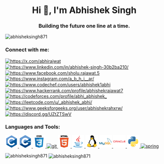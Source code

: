 <h1 align="center">Hi 👋, I'm Abhishek Singh</h1>
<h3 align="center">Building the future one line at a time.</h3>

<p align="left"> <img src="https://komarev.com/ghpvc/?username=abhisheksingh871&label=Profile%20views&color=0e75b6&style=flat" alt="abhisheksingh871" /> </p>

<h3 align="left">Connect with me:</h3>
<p align="left">
<a href="https://twitter.com/https://x.com/abhirajwat" target="blank"><img align="center" src="https://raw.githubusercontent.com/rahuldkjain/github-profile-readme-generator/master/src/images/icons/Social/twitter.svg" alt="https://x.com/abhirajwat" height="30" width="40" /></a>
<a href="https://linkedin.com/in/https://www.linkedin.com/in/abhishek-singh-30b2ba210/" target="blank"><img align="center" src="https://raw.githubusercontent.com/rahuldkjain/github-profile-readme-generator/master/src/images/icons/Social/linked-in-alt.svg" alt="https://www.linkedin.com/in/abhishek-singh-30b2ba210/" height="30" width="40" /></a>
<a href="https://fb.com/https://www.facebook.com/sholu.rajawat.5" target="blank"><img align="center" src="https://raw.githubusercontent.com/rahuldkjain/github-profile-readme-generator/master/src/images/icons/Social/facebook.svg" alt="https://www.facebook.com/sholu.rajawat.5" height="30" width="40" /></a>
<a href="https://instagram.com/https://www.instagram.com/a_b_h_i__ar/" target="blank"><img align="center" src="https://raw.githubusercontent.com/rahuldkjain/github-profile-readme-generator/master/src/images/icons/Social/instagram.svg" alt="https://www.instagram.com/a_b_h_i__ar/" height="30" width="40" /></a>
<a href="https://www.codechef.com/users/https://www.codechef.com/users/abhishek1abhi" target="blank"><img align="center" src="https://cdn.jsdelivr.net/npm/simple-icons@3.1.0/icons/codechef.svg" alt="https://www.codechef.com/users/abhishek1abhi" height="30" width="40" /></a>
<a href="https://www.hackerrank.com/https://www.hackerrank.com/profile/abhishekrajawat7" target="blank"><img align="center" src="https://raw.githubusercontent.com/rahuldkjain/github-profile-readme-generator/master/src/images/icons/Social/hackerrank.svg" alt="https://www.hackerrank.com/profile/abhishekrajawat7" height="30" width="40" /></a>
<a href="https://codeforces.com/profile/https://codeforces.com/profile/abhi_abhishek_" target="blank"><img align="center" src="https://raw.githubusercontent.com/rahuldkjain/github-profile-readme-generator/master/src/images/icons/Social/codeforces.svg" alt="https://codeforces.com/profile/abhi_abhishek_" height="30" width="40" /></a>
<a href="https://www.leetcode.com/https://leetcode.com/u/_abhishek_abhi/" target="blank"><img align="center" src="https://raw.githubusercontent.com/rahuldkjain/github-profile-readme-generator/master/src/images/icons/Social/leet-code.svg" alt="https://leetcode.com/u/_abhishek_abhi/" height="30" width="40" /></a>
<a href="https://auth.geeksforgeeks.org/user/https://www.geeksforgeeks.org/user/abhishekrahxrw/" target="blank"><img align="center" src="https://raw.githubusercontent.com/rahuldkjain/github-profile-readme-generator/master/src/images/icons/Social/geeks-for-geeks.svg" alt="https://www.geeksforgeeks.org/user/abhishekrahxrw/" height="30" width="40" /></a>
<a href="https://discord.gg/https://discord.gg/UZtZTSwV" target="blank"><img align="center" src="https://raw.githubusercontent.com/rahuldkjain/github-profile-readme-generator/master/src/images/icons/Social/discord.svg" alt="https://discord.gg/UZtZTSwV" height="30" width="40" /></a>
</p>

<h3 align="left">Languages and Tools:</h3>
<p align="left"> <a href="https://www.cprogramming.com/" target="_blank" rel="noreferrer"> <img src="https://raw.githubusercontent.com/devicons/devicon/master/icons/c/c-original.svg" alt="c" width="40" height="40"/> </a> <a href="https://www.w3schools.com/cpp/" target="_blank" rel="noreferrer"> <img src="https://raw.githubusercontent.com/devicons/devicon/master/icons/cplusplus/cplusplus-original.svg" alt="cplusplus" width="40" height="40"/> </a> <a href="https://www.w3schools.com/css/" target="_blank" rel="noreferrer"> <img src="https://raw.githubusercontent.com/devicons/devicon/master/icons/css3/css3-original-wordmark.svg" alt="css3" width="40" height="40"/> </a> <a href="https://git-scm.com/" target="_blank" rel="noreferrer"> <img src="https://www.vectorlogo.zone/logos/git-scm/git-scm-icon.svg" alt="git" width="40" height="40"/> </a> <a href="https://www.w3.org/html/" target="_blank" rel="noreferrer"> <img src="https://raw.githubusercontent.com/devicons/devicon/master/icons/html5/html5-original-wordmark.svg" alt="html5" width="40" height="40"/> </a> <a href="https://www.java.com" target="_blank" rel="noreferrer"> <img src="https://raw.githubusercontent.com/devicons/devicon/master/icons/java/java-original.svg" alt="java" width="40" height="40"/> </a> <a href="https://www.linux.org/" target="_blank" rel="noreferrer"> <img src="https://raw.githubusercontent.com/devicons/devicon/master/icons/linux/linux-original.svg" alt="linux" width="40" height="40"/> </a> <a href="https://www.mysql.com/" target="_blank" rel="noreferrer"> <img src="https://raw.githubusercontent.com/devicons/devicon/master/icons/mysql/mysql-original-wordmark.svg" alt="mysql" width="40" height="40"/> </a> <a href="https://www.oracle.com/" target="_blank" rel="noreferrer"> <img src="https://raw.githubusercontent.com/devicons/devicon/master/icons/oracle/oracle-original.svg" alt="oracle" width="40" height="40"/> </a> <a href="https://www.python.org" target="_blank" rel="noreferrer"> <img src="https://raw.githubusercontent.com/devicons/devicon/master/icons/python/python-original.svg" alt="python" width="40" height="40"/> </a> <a href="https://spring.io/" target="_blank" rel="noreferrer"> <img src="https://www.vectorlogo.zone/logos/springio/springio-icon.svg" alt="spring" width="40" height="40"/> </a> </p>

<p><img align="left" src="https://github-readme-stats.vercel.app/api/top-langs?username=abhisheksingh871&show_icons=true&locale=en&layout=compact" alt="abhisheksingh871" /></p>

<p>&nbsp;<img align="center" src="https://github-readme-stats.vercel.app/api?username=abhisheksingh871&show_icons=true&locale=en" alt="abhisheksingh871" /></p>
